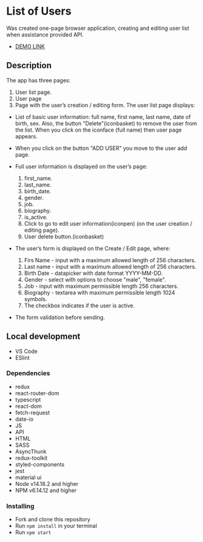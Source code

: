 # List of Users
Was created one-page browser application, creating and editing user list when assistance provided API. 
- [DEMO LINK](https://vlasiuk-anatolii.github.io/List-of-users/)

## Description
The app has three pages:
1. User list page.
2. User page
3. Page with the user’s creation / editing form.
The user list page displays:
* List of basic user information: full name, first name, last name, date of birth, sex.
Also, the button "Delete"(iconbasket) to remove the user from the list. When you click on the iconface (full name) then user page appears.
* When you click on the button "ADD USER" you move to the user add page.
* Full user information is displayed on the user’s page:
  1. first_name.
  2. last_name.
  3. birth_date.
  4. gender.
  5. job.
  6. biography.
  7. is_active.
  8. Click to go to edit user information(iconpen)
  (on the user creation / editing page).
  9. User delete button.(iconbasket)
* The user’s form is displayed on the Create / Edit page, where:
  1. Firs Name - input with a maximum allowed length of 256 characters.
  2. Last name - input with a maximum allowed length of 256 characters.
  3. Birth Date - datapicker with date format YYYY-MM-DD.
  4. Gender - select with options to choose "male", "female".
  5. Job - input with maximum permissible length 256 characters.
  6. Biography - textarea with maximum permissible length 1024 symbols.
  7. The checkbox indicates if the user is active.

* The form validation before sending. 

## Local development
* VS Code
* ESlint

### Dependencies
- redux
- react-router-dom
- typescript
- react-dom
- fetch-request
- date-io
- JS
- API
- HTML
- SASS
- AsyncThunk
- redux-toolkit
- styled-components
- jest
- material ui  
- Node v14.18.2 and higher
- NPM v6.14.12 and higher

### Installing
* Fork and clone this repository
* Run `npm install` in your terminal
* Run `npm start`
